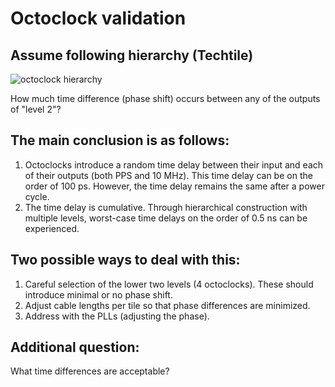 # Octoclock validation


## Assume following hierarchy (Techtile)

![octoclock hierarchy](https://github.com/techtile-by-dramco/NI-B210-Sync/blob/main/octoclock-validation/Octoclock-techtile-architecture.png)

How much time difference (phase shift) occurs between any of the outputs of "level 2"?
## The main conclusion is as follows:

1. Octoclocks introduce a random time delay between their input and each of their outputs (both PPS and 10 MHz). This time delay can be on the order of 100 ps. However, the time delay remains the same after a power cycle.
2. The time delay is cumulative. Through hierarchical construction with multiple levels, worst-case time delays on the order of 0.5 ns can be experienced.

## Two possible ways to deal with this:
1. Careful selection of the lower two levels (4 octoclocks). These should introduce minimal or no phase shift.
2. Adjust cable lengths per tile so that phase differences are minimized.
3. Address with the PLLs (adjusting the phase).

## Additional question: 
What time differences are acceptable?

